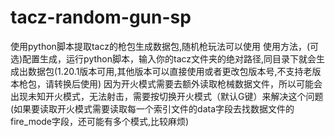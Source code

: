# tacz-random-gun-sp
使用python脚本提取tacz的枪包生成数据包,随机枪玩法可以使用
使用方法，(可选)配置生成，运行python脚本，输入你的tacz文件夹的绝对路径,同目录下就会生成出数据包(1.20.1版本可用,其他版本可以直接使用或者更改包版本号,不支持老版本枪包，请转换后使用)
因为开火模式需要去额外读取枪械数据文件，所以可能会出现未知开火模式，无法射击，需要按切换开火模式（默认G键）来解决这个问题
(如果要读取开火模式需要读取每一个索引文件的data字段去找数据文件的fire_mode字段，还可能有多个模式,比较麻烦)

